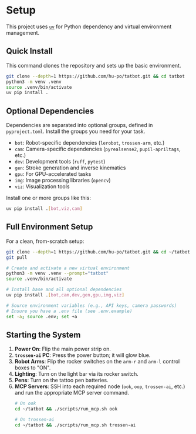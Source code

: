 # Setup

This project uses [`uv`](https://docs.astral.sh/uv/getting-started/installation/) for Python dependency and virtual environment management.

## Quick Install
This command clones the repository and sets up the basic environment.
```bash
git clone --depth=1 https://github.com/hu-po/tatbot.git && cd tatbot
python3 -m venv .venv
source .venv/bin/activate
uv pip install .
```

## Optional Dependencies
Dependencies are separated into optional groups, defined in `pyproject.toml`. Install the groups you need for your task.
- `bot`: Robot-specific dependencies (`lerobot`, `trossen-arm`, etc.)
- `cam`: Camera-specific dependencies (`pyrealsense2`, `pupil-apriltags`, etc.)
- `dev`: Development tools (`ruff`, `pytest`)
- `gen`: Stroke generation and inverse kinematics
- `gpu`: For GPU-accelerated tasks
- `img`: Image processing libraries (`opencv`)
- `viz`: Visualization tools

Install one or more groups like this:
```bash
uv pip install .[bot,viz,cam]
```

## Full Environment Setup
For a clean, from-scratch setup:
```bash
git clone --depth=1 https://github.com/hu-po/tatbot.git && cd ~/tatbot
git pull

# Create and activate a new virtual environment
python3 -m venv .venv --prompt="tatbot"
source .venv/bin/activate

# Install base and all optional dependencies
uv pip install .[bot,cam,dev,gen,gpu,img,viz]

# Source environment variables (e.g., API keys, camera passwords)
# Ensure you have a .env file (see .env.example)
set -a; source .env; set +a
```

## Starting the System
1. **Power On**: Flip the main power strip on.
2. **`trossen-ai` PC**: Press the power button; it will glow blue.
3. **Robot Arms**: Flip the rocker switches on the `arm-r` and `arm-l` control boxes to "ON".
4. **Lighting**: Turn on the light bar via its rocker switch.
5. **Pens**: Turn on the tattoo pen batteries.
6. **MCP Servers**: SSH into each required node (`ook`, `oop`, `trossen-ai`, etc.) and run the appropriate MCP server command.
   ```bash
   # On ook
   cd ~/tatbot && ./scripts/run_mcp.sh ook

   # On trossen-ai
   cd ~/tatbot && ./scripts/run_mcp.sh trossen-ai
   ```

